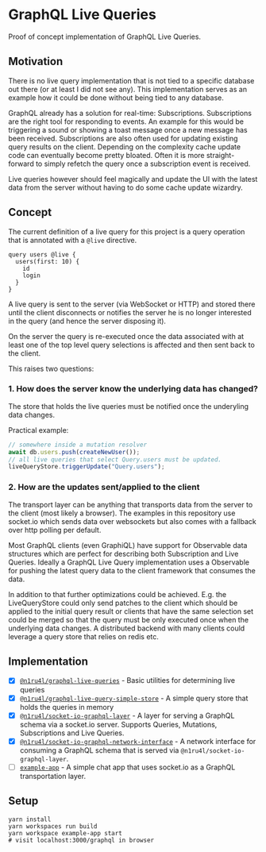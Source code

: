 # GraphQL Live Queries

Proof of concept implementation of GraphQL Live Queries.

## Motivation

There is no live query implementation that is not tied to a specific database out there (or at least I did not see any). This implementation serves as an example how it could be done without being tied to any database.

GraphQL already has a solution for real-time: Subscriptions. Subscriptions are the right tool for responding to events. An example for this would be triggering a sound or showing a toast message once a new message has been received. Subscriptions are also often used for updating existing query results on the client. Depending on the complexity cache update code can eventually become pretty bloated. Often it is more straight-forward to simply refetch the query once a subscription event is received.

Live queries however should feel magically and update the UI with the latest data from the server without having to do some cache update wizardry.

## Concept

The current definition of a live query for this project is a query operation that is annotated with a `@live` directive.

```gql
query users @live {
  users(first: 10) {
    id
    login
  }
}
```

A live query is sent to the server (via WebSocket or HTTP) and stored there until the client disconnects or notifies the server he is no longer interested in the query (and hence the server disposing it).

On the server the query is re-executed once the data associated with at least one of the top level query selections is affected and then sent back to the client.

This raises two questions:

### 1. How does the server know the underlying data has changed?

The store that holds the live queries must be notified once the underyling data changes.

Practical example:

```js
// somewhere inside a mutation resolver
await db.users.push(createNewUser());
// all live queries that select Query.users must be updated.
liveQueryStore.triggerUpdate("Query.users");
```

### 2. How are the updates sent/applied to the client

The transport layer can be anything that transports data from the server to the client (most likely a browser). The examples in this repository use socket.io which sends data over websockets but also comes with a fallback over http polling per default.

Most GraphQL clients (even GraphiQL) have support for Observable data structures which are perfect for describing both Subscription and Live Queries. Ideally a GraphQL Live Query implementation uses a Observable for pushing the latest query data to the client framework that consumes the data.

In addition to that further optimizations could be achieved. E.g. the LiveQueryStore could only send patches to the client which should be applied to the initial query result or clients that have the same selection set could be merged so that the query must be only executed once when the underlying data changes. A distributed backend with many clients could leverage a query store that relies on redis etc.

## Implementation

- [x] [`@n1ru4l/graphql-live-queries`](packages/graphql-live-query) - Basic utilities for determining live queries
- [x] [`@n1ru4l/graphql-live-query-simple-store`](packages/simple-query-store) - A simple query store that holds the queries in memory
- [x] [`@n1ru4l/socket-io-graphql-layer`](packages/socket-io-graphql-layer) - A layer for serving a GraphQL schema via a socket.io server. Supports Queries, Mutations, Subscriptions and Live Queries.
- [x] [`@n1ru4l/socket-io-graphql-network-interface`](packages/socket-io-graphql-network-interface) - A network interface for consuming a GraphQL schema that is served via `@n1ru4l/socket-io-graphql-layer`.
- [ ] [`example-app`](packages/example) - A simple chat app that uses socket.io as a GraphQL transportation layer.

## Setup

```
yarn install
yarn workspaces run build
yarn workspace example-app start
# visit localhost:3000/graphql in browser
```
